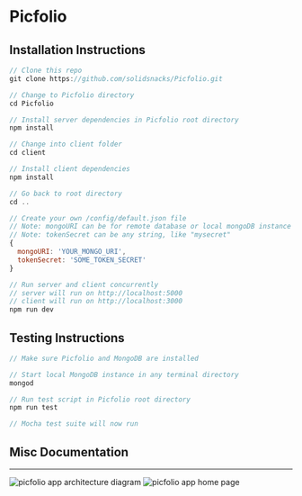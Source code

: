
# Picfolio

## Installation Instructions
````javascript
// Clone this repo 
git clone https://github.com/solidsnacks/Picfolio.git

// Change to Picfolio directory
cd Picfolio

// Install server dependencies in Picfolio root directory
npm install

// Change into client folder
cd client

// Install client dependencies
npm install

// Go back to root directory
cd ..

// Create your own /config/default.json file
// Note: mongoURI can be for remote database or local mongoDB instance
// Note: tokenSecret can be any string, like "mysecret"
{
  mongoURI: 'YOUR_MONGO_URI',
  tokenSecret: 'SOME_TOKEN_SECRET'
}

// Run server and client concurrently
// server will run on http://localhost:5000
// client will run on http://localhost:3000
npm run dev
````


## Testing Instructions
````javascript
// Make sure Picfolio and MongoDB are installed

// Start local MongoDB instance in any terminal directory
mongod

// Run test script in Picfolio root directory
npm run test

// Mocha test suite will now run
````

## Misc Documentation
-----
![picfolio app architecture diagram](https://i.imgur.com/a4cOlNd.png)
![picfolio app home page](https://i.imgur.com/ClEVAJS.jpg)

